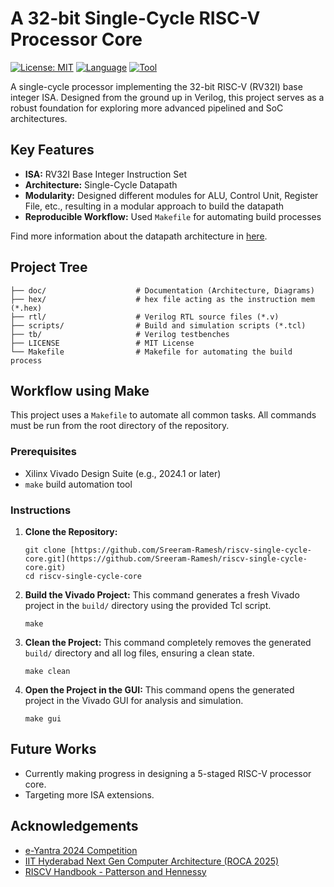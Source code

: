 # A 32-bit Single-Cycle RISC-V Processor Core

[![License: MIT](https://img.shields.io/badge/License-MIT-yellow.svg)](https://opensource.org/licenses/MIT)
[![Language](https://img.shields.io/badge/Language-Verilog-blue.svg)](./)
[![Tool](https://img.shields.io/badge/Tool-Vivado%202024.1-purple.svg)](./)

A single-cycle processor implementing the 32-bit RISC-V (RV32I) base integer ISA. Designed from the ground up in Verilog, this project serves as a robust foundation for exploring more advanced pipelined and SoC architectures.

## Key Features
* **ISA:** RV32I Base Integer Instruction Set
* **Architecture:** Single-Cycle Datapath
* **Modularity:** Designed different modules for ALU, Control Unit, Register File, etc., resulting in a modular approach to build the datapath
* **Reproducible Workflow:** Used `Makefile` for automating build processes

Find more information about the datapath architecture in [here](/doc/architecture.md).

## Project Tree


```
├── doc/                    # Documentation (Architecture, Diagrams)
├── hex/                    # hex file acting as the instruction mem (*.hex)
├── rtl/                    # Verilog RTL source files (*.v)
├── scripts/                # Build and simulation scripts (*.tcl)
├── tb/                     # Verilog testbenches
├── LICENSE                 # MIT License
└── Makefile                # Makefile for automating the build process
```

## Workflow using Make

This project uses a `Makefile` to automate all common tasks. All commands must be run from the root directory of the repository.

### Prerequisites
* Xilinx Vivado Design Suite (e.g., 2024.1 or later)
* `make` build automation tool

### Instructions

1.  **Clone the Repository:**
    ```shell
    git clone [https://github.com/Sreeram-Ramesh/riscv-single-cycle-core.git](https://github.com/Sreeram-Ramesh/riscv-single-cycle-core.git)
    cd riscv-single-cycle-core
    ```

2.  **Build the Vivado Project:**
    This command generates a fresh Vivado project in the `build/` directory using the provided Tcl script.
    ```shell
    make
    ```

3.  **Clean the Project:**
    This command completely removes the generated `build/` directory and all log files, ensuring a clean state.
    ```shell
    make clean
    ```

4.  **Open the Project in the GUI:**
    This command opens the generated project in the Vivado GUI for analysis and simulation.
    ```shell
    make gui
    ```

## Future Works
- Currently making progress in designing a 5-staged RISC-V processor core.
- Targeting more ISA extensions.     

## Acknowledgements

 - [e-Yantra 2024 Competition](https://www.e-yantra.org/)
 - [IIT Hyderabad Next Gen Computer Architecture (ROCA 2025)](https://www.linkedin.com/posts/department-of-cse-iit-hyderabad_roca2025-iithyderabad-intelindia-activity-7353655624469037058-1N_4?utm_source=share&utm_medium=member_ios&rcm=ACoAADkvqGUB94WOdm3s7FTbFnSzMv0dUWeNtaY)
 - [RISCV Handbook - Patterson and Hennessy](https://www.cs.sfu.ca/~ashriram/Courses/CS295/assets/books/HandP_RISCV.pdf)